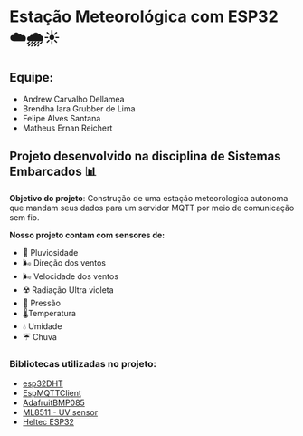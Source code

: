 # Estação Meteorológica com ESP32   ☁️🌧☀️

## Equipe:

<ul>
<li>Andrew Carvalho Dellamea</li>
<li>Brendha Iara Grubber de Lima</li>
<li>Felipe Alves Santana</li>
<li>Matheus Ernan Reichert</li>
</ul>

## Projeto desenvolvido na disciplina de Sistemas Embarcados **📊**

<strong>Objetivo do projeto</strong>: Construção de uma estação meteorologica autonoma que mandam seus dados para um servidor MQTT por meio de comunicação sem fio.

<strong>Nosso projeto contam com sensores de:</strong>

<ul>
<li>🚰 Pluviosidade</li>
<li>🌬️ Direção dos ventos</li>
<li>🌬️ Velocidade dos ventos</li>
<li>☢️ Radiação Ultra violeta</li>
<li>💨 Pressão</li>
<li>🌡️Temperatura</li>
<li>💧 Umidade</li>
<li>☔ Chuva</li>
</ul>

### Bibliotecas utilizadas no projeto:

<ul>
<li><a href="https://github.com/bertmelis/esp32DHT">esp32DHT</a></li>
<li><a href="https://github.com/plapointe6/EspMQTTClient">EspMQTTClient</a></li>
<li><a href="https://github.com/adafruit/Adafruit-BMP085-Library">AdafruitBMP085</a></li>
<li><a href="https://github.com/RobTillaart/ML8511">ML8511 - UV sensor</a></li>
<li><a href="https://github.com/HelTecAutomation/Heltec_ESP32">Heltec ESP32</a></li>
</ul>






